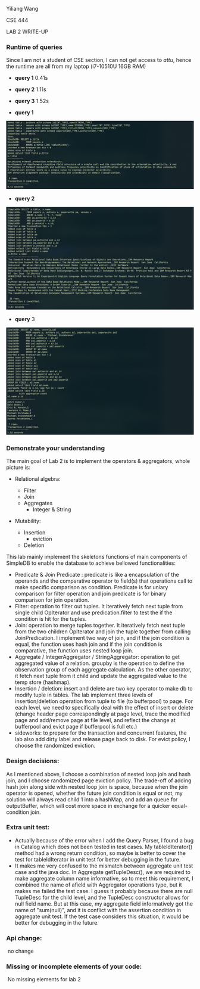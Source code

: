 Yiliang Wang

CSE 444

LAB 2 WRITE-UP

### Runtime of queries

Since I am not a student of CSE section, I can not get access to _attu_, hence the runtime are all from my laptop (i7-10510U 16GB RAM)

- **query 1** 0.41s
- **query 2** 1.11s
- **query 3** 1.52s

- **query 1**

![query 1 result](/lab/resource/lab2-1.png)

- **query 2**

![query 2 result](/lab/resource/lab2-2.png)

- **query** 3

![query 3 result](/lab/resource/lab2-3.png)

### Demonstrate your understanding

The main goal of Lab 2 is to implement the operators & aggregators, whole picture is:

- Relational algebra:

  - Filter
  - Join
  - Aggregates
    - Integer & String

- Mutability:

  - Insertion
    - eviction
  - Deletion

This lab mainly implement the skeletons functions of main components of SimpleDB to enable the database to achieve bellowed functionalities:

- Predicate & Join Predicate : predicate is like a encapsulation of the operands and the comparative operator to field(s) that operations call to make specific comparison as condition. Predicate is for uniary comparison for filter operation and join predicate is for binary comparison for join operation.
- Filter: operation to filter out tuples. It iteratively fetch next tuple from single child OpIterator and use predication.filter to test the if the condition is hit for the tuples.
- Join: operation to merge tuples together. It iteratively fetch next tuple from the two children OpIterator and join the tuple together from calling JoinPredication. I implement two way of join, and if the join condition is equal, the function uses hash join and if the join condition is comparative, the function uses nested loop join.
- Aggregate / IntegerAggregator / StringAggregator: operation to get aggregated value of a relation. groupby is the operation to define the observation group of each aggregate calculation. As the other operator, it fetch next tuple from it child and update the aggregated value to the temp store (hashmap).
- Insertion / deletion: insert and delete are two key operator to make db to modify tuple in tables. The lab implement three levels of insertion/deletion operation from tuple to file (to bufferpool) to page. For each level, we need to specifically deal with the effect of insert or delete (change header page correspondingly at page level, trace the modified page and add/remove page at file level, and reflect the change at bufferpool and evict page if bufferpool is full etc.)
- sideworks: to prepare for the transaction and concurrent features, the lab also add dirty label and release page back to disk. For evict policy, I choose the randomized eviction.

### Design decisions:

As I mentioned above, I choose a combination of nested loop join and hash join, and I choose randomized page eviction policy. The trade-off of adding hash join along side with nested loop join is space, because when the join operator is opened, whether the future join condition is equal or not, my solution will always read child 1 into a hashMap, and add an queue for outputBuffer, which will cost more space in exchange for a quicker equal-condition join.

### Extra unit test:

- Actually because of the error when I add the Query Parser, I found a bug in Catalog which does not been tested in test cases. My tableIdIterator() method had a wrong return condition, so maybe is better to cover the test for tableIdIterator in unit test for better debugging in the future.
- It makes me very confused to the mismatch between aggregate unit test case and the java doc. In Aggregate getTupleDesc(), we are required to make aggregate column name informative, so to meet this requirement, I combined the name of afield with Aggregator operations type, but it makes me failed the test case. I guess it probably because there are null TupleDesc for the child level, and the TupleDesc constructor allows for null field name. But at this case, my aggregate field informatively got the name of "sum(null)", and it is conflict with the assertion condition in aggregate unit test. If the test case considers this situation, it would be better for debugging in the future.

### Api change:

​ no change

### Missing or incomplete elements of your code:

​ No missing elements for lab 2
